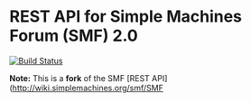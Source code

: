 REST API for Simple Machines Forum (SMF) 2.0
====================================================

[![Build Status](https://travis-ci.org/erazorbg/smfapi.svg?branch=master)](https://travis-ci.org/erazorbg/smfapi)

**Note:** This is a **fork** of the SMF [REST API](http://wiki.simplemachines.org/smf/SMF
